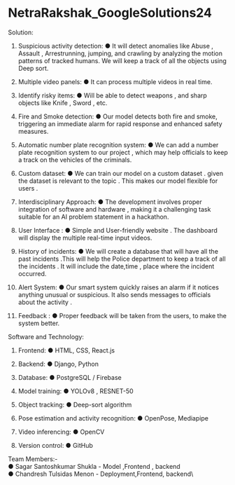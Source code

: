 # NetraRakshak_GoogleSolutions24

Solution:
1. Suspicious activity detection:
   ● It will detect anomalies like Abuse , Assault , Arrestrunning, jumping, and crawling by analyzing the motion
   patterns of tracked humans. We will keep a track of all the objects using Deep sort.

2. Multiple video panels:
   ● It can process multiple videos in real time.

3. Identify risky items:
   ● Will be able to detect weapons , and sharp objects like Knife , Sword , etc.

4. Fire and Smoke detection:
   ● Our model detects both fire and smoke, triggering an immediate alarm for rapid
   response and enhanced safety measures.

5. Automatic number plate recognition system:
   ● We can add a number plate recognition system to our project , which may help
   officials to keep a track on the vehicles of the criminals.
6. Custom dataset:
   ● We can train our model on a custom dataset . given the dataset is relevant to the
   topic . This makes our model flexible for users .

7. Interdisciplinary Approach:
   ● The development involves proper integration of software and hardware , making it
   a challenging task suitable for an AI problem statement in a hackathon.

8. User Interface :
   ● Simple and User-friendly website . The dashboard will display the multiple real-time
   input videos.
9. History of incidents:
   ● We will create a database that will have all the past incidents .This will help the
   Police department to keep a track of all the incidents . It will include the date,time ,
   place where the incident occurred.

10. Alert System:
   ● Our smart system quickly raises an alarm if it notices anything unusual or
   suspicious. It also sends messages to officials about the activity .

11. Feedback :
   ● Proper feedback will be taken from the users, to make the system better.

Software and Technology:
1. Frontend:
   ● HTML, CSS, React.js
2. Backend:
   ● Django, Python
3. Database:
   ● PostgreSQL / Firebase
4. Model training:
   ● YOLOv8 , RESNET-50
5. Object tracking:
   ● Deep-sort algorithm

5. Pose estimation and activity recognition:
   ● OpenPose, Mediapipe

6. Video inferencing:
   ● OpenCV
7. Version control:
   ● GitHub

Team Members:- \
● Sagar Santoshkumar Shukla - Model ,Frontend , backend\
● Chandresh Tulsidas Menon - Deployment,Frontend, backend\
